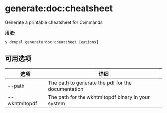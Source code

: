 # generate:doc:cheatsheet
Generate a printable cheatsheet for Commands

**用法:**
```
$ drupal generate:doc:cheatsheet [options]
```

## 可用选项
选项 | 详细
-------|-------------
--path | The path to generate the pdf for the documentation
--wkhtmltopdf | The path for the wkhtmltopdf binary in your system
